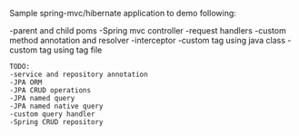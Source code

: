 Sample spring-mvc/hibernate application to demo following:

-parent and child poms
-Spring mvc controller
-request handlers
-custom method annotation and resolver
-interceptor
-custom tag using java class
-custom tag using tag file

~~~
TODO:
-service and repository annotation
-JPA ORM
-JPA CRUD operations
-JPA named query
-JPA named native query
-custom query handler
-Spring CRUD repository

